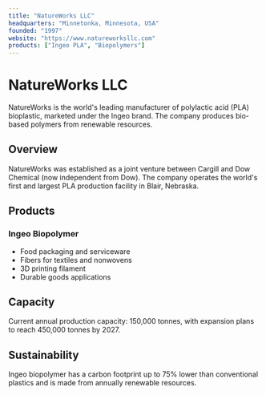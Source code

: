 ```yaml
---
title: "NatureWorks LLC"
headquarters: "Minnetonka, Minnesota, USA"
founded: "1997"
website: "https://www.natureworksllc.com"
products: ["Ingeo PLA", "Biopolymers"]
---
```


# NatureWorks LLC

NatureWorks is the world's leading manufacturer of polylactic acid (PLA) bioplastic, marketed under the Ingeo brand. The company produces bio-based polymers from renewable resources.

## Overview

NatureWorks was established as a joint venture between Cargill and Dow Chemical (now independent from Dow). The company operates the world's first and largest PLA production facility in Blair, Nebraska.

## Products

### Ingeo Biopolymer
- Food packaging and serviceware
- Fibers for textiles and nonwovens
- 3D printing filament
- Durable goods applications

## Capacity

Current annual production capacity: 150,000 tonnes, with expansion plans to reach 450,000 tonnes by 2027.

## Sustainability

Ingeo biopolymer has a carbon footprint up to 75% lower than conventional plastics and is made from annually renewable resources.
